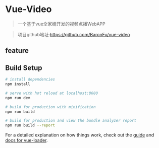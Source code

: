 # Vue-Video

> 一个基于vue全家桶开发的视频点播WebAPP

> 项目github地址:https://github.com/BaronFu/vue-video

## feature

## Build Setup

``` bash
# install dependencies
npm install

# serve with hot reload at localhost:8080
npm run dev

# build for production with minification
npm run build

# build for production and view the bundle analyzer report
npm run build --report
```

For a detailed explanation on how things work, check out the [guide](http://vuejs-templates.github.io/webpack/) and [docs for vue-loader](http://vuejs.github.io/vue-loader).
